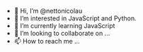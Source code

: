 - 👋 Hi, I’m @nettonicolau
- 👀 I’m interested in JavaScript and Python.
- 🌱 I’m currently learning JavaScript
- 💞️ I’m looking to collaborate on ...
- 📫 How to reach me ...

<!---
nettonicolau/nettonicolau is a ✨ special ✨ repository because its `README.md` (this file) appears on your GitHub profile.
You can click the Preview link to take a look at your changes.
--->
